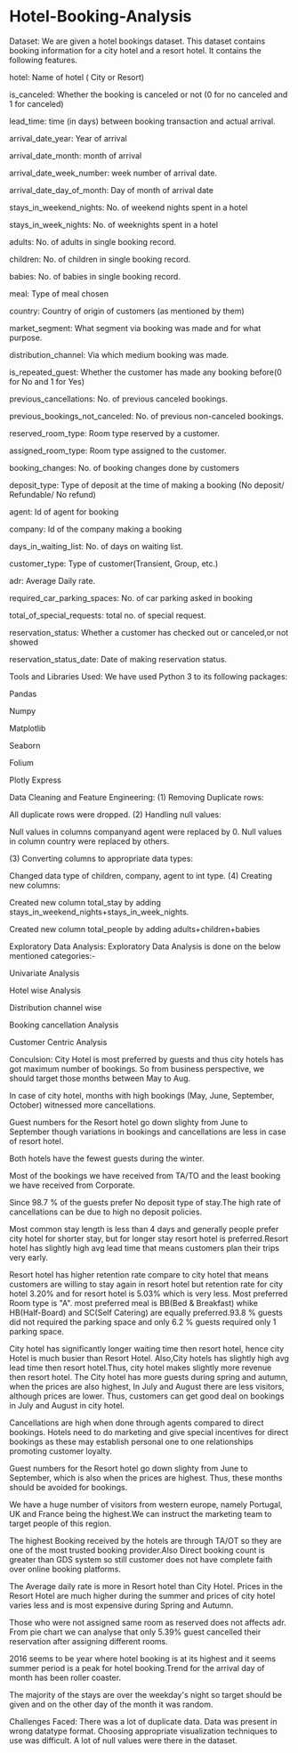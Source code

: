 # Hotel-Booking-Analysis
Dataset:
We are given a hotel bookings dataset. This dataset contains booking information for a city hotel and a resort hotel. It contains the following features.

hotel: Name of hotel ( City or Resort)

is_canceled: Whether the booking is canceled or not (0 for no canceled and 1 for canceled)

lead_time: time (in days) between booking transaction and actual arrival.

arrival_date_year: Year of arrival

arrival_date_month: month of arrival

arrival_date_week_number: week number of arrival date.

arrival_date_day_of_month: Day of month of arrival date

stays_in_weekend_nights: No. of weekend nights spent in a hotel

stays_in_week_nights: No. of weeknights spent in a hotel

adults: No. of adults in single booking record.

children: No. of children in single booking record.

babies: No. of babies in single booking record.

meal: Type of meal chosen

country: Country of origin of customers (as mentioned by them)

market_segment: What segment via booking was made and for what purpose.

distribution_channel: Via which medium booking was made.

is_repeated_guest: Whether the customer has made any booking before(0 for No and 1 for Yes)

previous_cancellations: No. of previous canceled bookings.

previous_bookings_not_canceled: No. of previous non-canceled bookings.

reserved_room_type: Room type reserved by a customer.

assigned_room_type: Room type assigned to the customer.

booking_changes: No. of booking changes done by customers

deposit_type: Type of deposit at the time of making a booking (No deposit/ Refundable/ No refund)

agent: Id of agent for booking

company: Id of the company making a booking

days_in_waiting_list: No. of days on waiting list.

customer_type: Type of customer(Transient, Group, etc.)

adr: Average Daily rate.

required_car_parking_spaces: No. of car parking asked in booking

total_of_special_requests: total no. of special request.

reservation_status: Whether a customer has checked out or canceled,or not showed

reservation_status_date: Date of making reservation status.

Tools and Libraries Used:
We have used Python 3 to its following packages:

Pandas

Numpy

Matplotlib

Seaborn

Folium

Plotly Express

Data Cleaning and Feature Engineering:
(1) Removing Duplicate rows:

All duplicate rows were dropped. (2) Handling null values:

Null values in columns companyand agent were replaced by 0. Null values in column country were replaced by others.

(3) Converting columns to appropriate data types:

Changed data type of children, company, agent to int type. (4) Creating new columns:

Created new column total_stay by adding stays_in_weekend_nights+stays_in_week_nights.

Created new column total_people by adding adults+children+babies

Exploratory Data Analysis:
Exploratory Data Analysis is done on the below mentioned categories:-

Univariate Analysis

Hotel wise Analysis

Distribution channel wise

Booking cancellation Analysis

Customer Centric Analysis

Conculsion:
City Hotel is most preferred by guests and thus city hotels has got maximum number of bookings. So from business perspective, we should target those months between May to Aug.

In case of city hotel, months with high bookings (May, June, September, October) witnessed more cancellations.

Guest numbers for the Resort hotel go down slighty from June to September though variations in bookings and cancellations are less in case of resort hotel.

Both hotels have the fewest guests during the winter.

Most of the bookings we have received from TA/TO and the least booking we have received from Corporate.

Since 98.7 % of the guests prefer No deposit type of stay.The high rate of cancellations can be due to high no deposit policies.

Most common stay length is less than 4 days and generally people prefer city hotel for shorter stay, but for longer stay resort hotel is preferred.Resort hotel has slightly high avg lead time that means customers plan their trips very early.

Resort hotel has higher retention rate compare to city hotel that means customers are willing to stay again in resort hotel but retention rate for city hotel 3.20% and for resort hotel is 5.03% which is very less. Most preferred Room type is "A". most preferred meal is BB(Bed & Breakfast) whike HB(Half-Board) and SC(Self Catering) are equally preferred.93.8 % guests did not required the parking space and only 6.2 % guests required only 1 parking space.

City hotel has significantly longer waiting time then resort hotel, hence city Hotel is much busier than Resort Hotel. Also,City hotels has slightly high avg lead time then resort hotel.Thus, city hotel makes slightly more revenue then resort hotel. The City hotel has more guests during spring and autumn, when the prices are also highest, In July and August there are less visitors, although prices are lower. Thus, customers can get good deal on bookings in July and August in city hotel.

Cancellations are high when done through agents compared to direct bookings. Hotels need to do marketing and give special incentives for direct bookings as these may establish personal one to one relationships promoting customer loyalty.

Guest numbers for the Resort hotel go down slighty from June to September, which is also when the prices are highest. Thus, these months should be avoided for bookings.

We have a huge number of visitors from western europe, namely Portugal, UK and France being the highest.We can instruct the marketing team to target people of this region.

The highest Booking received by the hotels are through TA/OT so they are one of the most trusted booking provider.Also Direct booking count is greater than GDS system so still customer does not have complete faith over online booking platforms.

The Average daily rate is more in Resort hotel than City Hotel. Prices in the Resort Hotel are much higher during the summer and prices of city hotel varies less and is most expensive during Spring and Autumn.

Those who were not assigned same room as reserved does not affects adr. From pie chart we can analyse that only 5.39% guest cancelled their reservation after assigning different rooms.

2016 seems to be year where hotel booking is at its highest and it seems summer period is a peak for hotel booking.Trend for the arrival day of month has been roller coaster.

The majority of the stays are over the weekday's night so target should be given and on the other day of the month it was random.

Challenges Faced:
There was a lot of duplicate data.
Data was present in wrong datatype format.
Choosing appropriate visualization techniques to use was difficult.
A lot of null values were there in the dataset.
